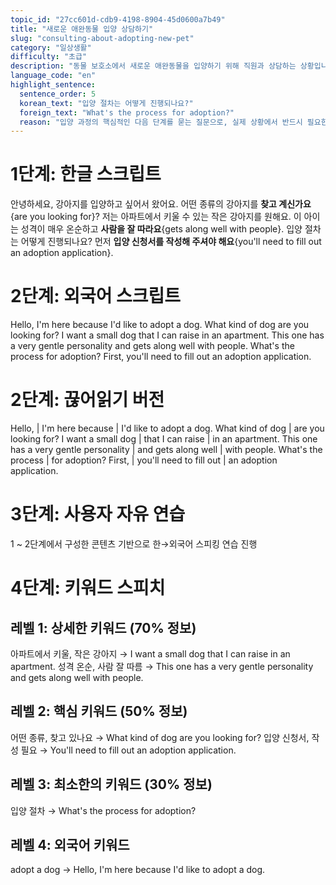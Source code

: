 ```yaml
---
topic_id: "27cc601d-cdb9-4198-8904-45d0600a7b49"
title: "새로운 애완동물 입양 상담하기"
slug: "consulting-about-adopting-new-pet"
category: "일상생활"
difficulty: "초급"
description: "동물 보호소에서 새로운 애완동물을 입양하기 위해 직원과 상담하는 상황입니다."
language_code: "en"
highlight_sentence:
  sentence_order: 5
  korean_text: "입양 절차는 어떻게 진행되나요?"
  foreign_text: "What's the process for adoption?"
  reason: "입양 과정의 핵심적인 다음 단계를 묻는 질문으로, 실제 상황에서 반드시 필요한 표현입니다."
---
```


# 1단계: 한글 스크립트

안녕하세요, 강아지를 입양하고 싶어서 왔어요.
어떤 종류의 강아지를 **찾고 계신가요**{are you looking for}?
저는 아파트에서 키울 수 있는 작은 강아지를 원해요.
이 아이는 성격이 매우 온순하고 **사람을 잘 따라요**{gets along well with people}.
입양 절차는 어떻게 진행되나요?
먼저 **입양 신청서를 작성해 주셔야 해요**{you'll need to fill out an adoption application}.

# 2단계: 외국어 스크립트

Hello, I'm here because I'd like to adopt a dog.
What kind of dog are you looking for?
I want a small dog that I can raise in an apartment.
This one has a very gentle personality and gets along well with people.
What's the process for adoption?
First, you'll need to fill out an adoption application.

# 2단계: 끊어읽기 버전

Hello, | I'm here because | I'd like to adopt a dog.
What kind of dog | are you looking for?
I want a small dog | that I can raise | in an apartment.
This one has a very gentle personality | and gets along well | with people.
What's the process | for adoption?
First, | you'll need to fill out | an adoption application.

# 3단계: 사용자 자유 연습

1 ~ 2단계에서 구성한 콘텐츠 기반으로 한→외국어 스피킹 연습 진행

# 4단계: 키워드 스피치

## 레벨 1: 상세한 키워드 (70% 정보)

아파트에서 키울, 작은 강아지 → I want a small dog that I can raise in an apartment.
성격 온순, 사람 잘 따름 → This one has a very gentle personality and gets along well with people.

## 레벨 2: 핵심 키워드 (50% 정보)

어떤 종류, 찾고 있나요 → What kind of dog are you looking for?
입양 신청서, 작성 필요 → You'll need to fill out an adoption application.

## 레벨 3: 최소한의 키워드 (30% 정보)

입양 절차 → What's the process for adoption?

## 레벨 4: 외국어 키워드

adopt a dog → Hello, I'm here because I'd like to adopt a dog.
